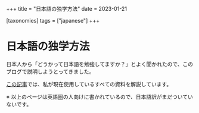 +++
title = "日本語の独学方法"
date = 2023-01-21

[taxonomies]
tags = ["japanese"]
+++

# 日本語の独学方法

日本人から「どうかって日本語を勉強してますか？」とよく聞かれたので、このブログで説明しようとってきました。

[この記事](@/blog/sj.md)では、私が現在使用しているすべての資料を解説しています。

※ 以上のページは英語圏の人向けに書かれているので、日本語訳がまだついていないです。
